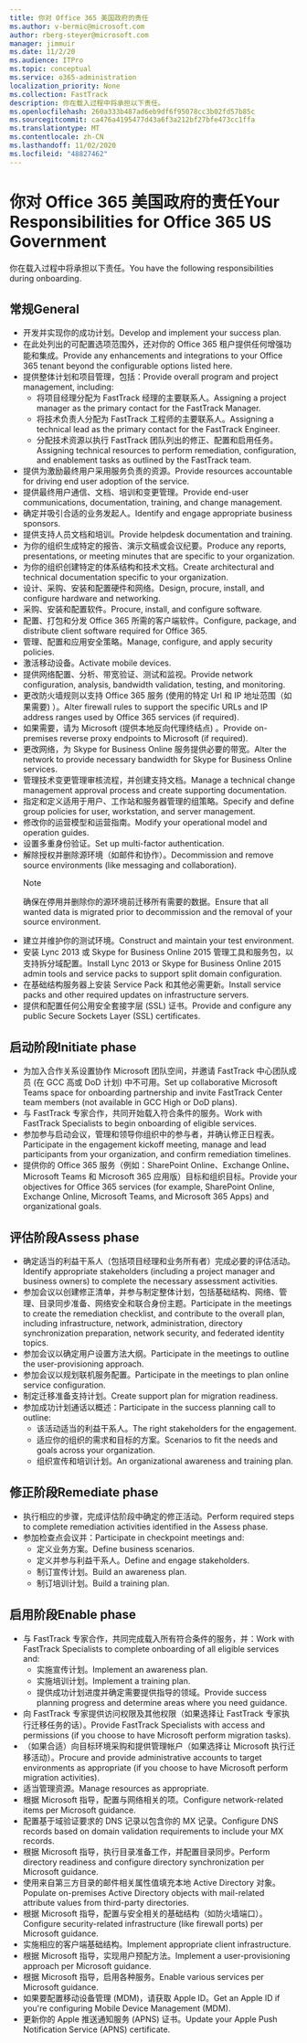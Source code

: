 ```yaml
---
title: 你对 Office 365 美国政府的责任
ms.author: v-bermic@microsoft.com
author: rberg-steyer@microsoft.com
manager: jimmuir
ms.date: 11/2/20
ms.audience: ITPro
ms.topic: conceptual
ms.service: o365-administration
localization_priority: None
ms.collection: FastTrack
description: 你在载入过程中将承担以下责任。
ms.openlocfilehash: 260a333b487ad6eb9df6f95078cc3b02fd57b85c
ms.sourcegitcommit: ca476a4195477d43a6f3a212bf27bfe473cc1ffa
ms.translationtype: MT
ms.contentlocale: zh-CN
ms.lasthandoff: 11/02/2020
ms.locfileid: "48827462"
---
```

# <a name="your-responsibilities-for-office-365-us-government"></a><span data-ttu-id="a453e-103">你对 Office 365 美国政府的责任</span><span class="sxs-lookup"><span data-stu-id="a453e-103">Your Responsibilities for Office 365 US Government</span></span>

<span data-ttu-id="a453e-104">你在载入过程中将承担以下责任。</span><span class="sxs-lookup"><span data-stu-id="a453e-104">You have the following responsibilities during onboarding.</span></span>
  
## <a name="general"></a><span data-ttu-id="a453e-105">常规</span><span class="sxs-lookup"><span data-stu-id="a453e-105">General</span></span>

- <span data-ttu-id="a453e-106">开发并实现你的成功计划。</span><span class="sxs-lookup"><span data-stu-id="a453e-106">Develop and implement your success plan.</span></span>   
- <span data-ttu-id="a453e-107">在此处列出的可配置选项范围外，还对你的 Office 365 租户提供任何增强功能和集成。</span><span class="sxs-lookup"><span data-stu-id="a453e-107">Provide any enhancements and integrations to your Office 365 tenant beyond the configurable options listed here.</span></span>    
- <span data-ttu-id="a453e-108">提供整体计划和项目管理，包括：</span><span class="sxs-lookup"><span data-stu-id="a453e-108">Provide overall program and project management, including:</span></span>     
  - <span data-ttu-id="a453e-109">将项目经理分配为 FastTrack 经理的主要联系人。</span><span class="sxs-lookup"><span data-stu-id="a453e-109">Assigning a project manager as the primary contact for the FastTrack Manager.</span></span>   
  - <span data-ttu-id="a453e-110">将技术负责人分配为 FastTrack 工程师的主要联系人。</span><span class="sxs-lookup"><span data-stu-id="a453e-110">Assigning a technical lead as the primary contact for the FastTrack Engineer.</span></span>  
  - <span data-ttu-id="a453e-111">分配技术资源以执行 FastTrack 团队列出的修正、配置和启用任务。</span><span class="sxs-lookup"><span data-stu-id="a453e-111">Assigning technical resources to perform remediation, configuration, and enablement tasks as outlined by the FastTrack team.</span></span>   
- <span data-ttu-id="a453e-112">提供为激励最终用户采用服务负责的资源。</span><span class="sxs-lookup"><span data-stu-id="a453e-112">Provide resources accountable for driving end user adoption of the service.</span></span>    
- <span data-ttu-id="a453e-113">提供最终用户通信、文档、培训和变更管理。</span><span class="sxs-lookup"><span data-stu-id="a453e-113">Provide end-user communications, documentation, training, and change management.</span></span>    
- <span data-ttu-id="a453e-114">确定并吸引合适的业务发起人。</span><span class="sxs-lookup"><span data-stu-id="a453e-114">Identify and engage appropriate business sponsors.</span></span>     
- <span data-ttu-id="a453e-115">提供支持人员文档和培训。</span><span class="sxs-lookup"><span data-stu-id="a453e-115">Provide helpdesk documentation and training.</span></span>     
- <span data-ttu-id="a453e-116">为你的组织生成特定的报告、演示文稿或会议纪要。</span><span class="sxs-lookup"><span data-stu-id="a453e-116">Produce any reports, presentations, or meeting minutes that are specific to your organization.</span></span>     
- <span data-ttu-id="a453e-117">为你的组织创建特定的体系结构和技术文档。</span><span class="sxs-lookup"><span data-stu-id="a453e-117">Create architectural and technical documentation specific to your organization.</span></span>     
- <span data-ttu-id="a453e-118">设计、采购、安装和配置硬件和网络。</span><span class="sxs-lookup"><span data-stu-id="a453e-118">Design, procure, install, and configure hardware and networking.</span></span>    
- <span data-ttu-id="a453e-119">采购、安装和配置软件。</span><span class="sxs-lookup"><span data-stu-id="a453e-119">Procure, install, and configure software.</span></span>     
- <span data-ttu-id="a453e-120">配置、打包和分发 Office 365 所需的客户端软件。</span><span class="sxs-lookup"><span data-stu-id="a453e-120">Configure, package, and distribute client software required for Office 365.</span></span>    
- <span data-ttu-id="a453e-121">管理、配置和应用安全策略。</span><span class="sxs-lookup"><span data-stu-id="a453e-121">Manage, configure, and apply security policies.</span></span>    
- <span data-ttu-id="a453e-122">激活移动设备。</span><span class="sxs-lookup"><span data-stu-id="a453e-122">Activate mobile devices.</span></span>    
- <span data-ttu-id="a453e-123">提供网络配置、分析、带宽验证、测试和监视。</span><span class="sxs-lookup"><span data-stu-id="a453e-123">Provide network configuration, analysis, bandwidth validation, testing, and monitoring.</span></span> 
- <span data-ttu-id="a453e-124">更改防火墙规则以支持 Office 365 服务 (使用的特定 Url 和 IP 地址范围（如果需要) ）。</span><span class="sxs-lookup"><span data-stu-id="a453e-124">Alter firewall rules to support the specific URLs and IP address ranges used by Office 365 services (if required).</span></span>
- <span data-ttu-id="a453e-125">如果需要，请为 Microsoft (提供本地反向代理终结点) 。</span><span class="sxs-lookup"><span data-stu-id="a453e-125">Provide on-premises reverse proxy endpoints to Microsoft (if required).</span></span>     
- <span data-ttu-id="a453e-126">更改网络，为 Skype for Business Online 服务提供必要的带宽。</span><span class="sxs-lookup"><span data-stu-id="a453e-126">Alter the network to provide necessary bandwidth for Skype for Business Online services.</span></span>   
- <span data-ttu-id="a453e-127">管理技术变更管理审核流程，并创建支持文档。</span><span class="sxs-lookup"><span data-stu-id="a453e-127">Manage a technical change management approval process and create supporting documentation.</span></span>    
- <span data-ttu-id="a453e-128">指定和定义适用于用户、工作站和服务器管理的组策略。</span><span class="sxs-lookup"><span data-stu-id="a453e-128">Specify and define group policies for user, workstation, and server management.</span></span>    
- <span data-ttu-id="a453e-129">修改你的运营模型和运营指南。</span><span class="sxs-lookup"><span data-stu-id="a453e-129">Modify your operational model and operation guides.</span></span>   
- <span data-ttu-id="a453e-130">设置多重身份验证。</span><span class="sxs-lookup"><span data-stu-id="a453e-130">Set up multi-factor authentication.</span></span>   
- <span data-ttu-id="a453e-131">解除授权并删除源环境（如邮件和协作）。</span><span class="sxs-lookup"><span data-stu-id="a453e-131">Decommission and remove source environments (like messaging and collaboration).</span></span> 
    > [!NOTE]
    > <span data-ttu-id="a453e-132">确保在停用并删除你的源环境前迁移所有需要的数据。</span><span class="sxs-lookup"><span data-stu-id="a453e-132">Ensure that all wanted data is migrated prior to decommission and the removal of your source environment.</span></span>   
- <span data-ttu-id="a453e-133">建立并维护你的测试环境。</span><span class="sxs-lookup"><span data-stu-id="a453e-133">Construct and maintain your test environment.</span></span>  
- <span data-ttu-id="a453e-134">安装 Lync 2013 或 Skype for Business Online 2015 管理工具和服务包，以支持拆分域配置。</span><span class="sxs-lookup"><span data-stu-id="a453e-134">Install Lync 2013 or Skype for Business Online 2015 admin tools and service packs to support split domain configuration.</span></span>    
- <span data-ttu-id="a453e-135">在基础结构服务器上安装 Service Pack 和其他必需更新。</span><span class="sxs-lookup"><span data-stu-id="a453e-135">Install service packs and other required updates on infrastructure servers.</span></span>     
- <span data-ttu-id="a453e-136">提供和配置任何公用安全套接字层 (SSL) 证书。</span><span class="sxs-lookup"><span data-stu-id="a453e-136">Provide and configure any public Secure Sockets Layer (SSL) certificates.</span></span> 
    
## <a name="initiate-phase"></a><span data-ttu-id="a453e-137">启动阶段</span><span class="sxs-lookup"><span data-stu-id="a453e-137">Initiate phase</span></span>

- <span data-ttu-id="a453e-138">为加入合作关系设置协作 Microsoft 团队空间，并邀请 FastTrack 中心团队成员 (在 GCC 高或 DoD 计划) 中不可用。</span><span class="sxs-lookup"><span data-stu-id="a453e-138">Set up collaborative Microsoft Teams space for onboarding partnership and invite FastTrack Center team members (not available in GCC High or DoD plans).</span></span>   
- <span data-ttu-id="a453e-139">与 FastTrack 专家合作，共同开始载入符合条件的服务。</span><span class="sxs-lookup"><span data-stu-id="a453e-139">Work with FastTrack Specialists to begin onboarding of eligible services.</span></span>    
- <span data-ttu-id="a453e-140">参加参与启动会议，管理和领导你组织中的参与者，并确认修正日程表。</span><span class="sxs-lookup"><span data-stu-id="a453e-140">Participate in the engagement kickoff meeting, manage and lead participants from your organization, and confirm remediation timelines.</span></span>    
- <span data-ttu-id="a453e-141">提供你的 Office 365 服务（例如：SharePoint Online、Exchange Online、Microsoft Teams 和 Microsoft 365 应用版）目标和组织目标。</span><span class="sxs-lookup"><span data-stu-id="a453e-141">Provide your objectives for Office 365 services (for example, SharePoint Online, Exchange Online, Microsoft Teams, and Microsoft 365 Apps) and organizational goals.</span></span>
    
## <a name="assess-phase"></a><span data-ttu-id="a453e-142">评估阶段</span><span class="sxs-lookup"><span data-stu-id="a453e-142">Assess phase</span></span>

- <span data-ttu-id="a453e-143">确定适当的利益干系人（包括项目经理和业务所有者）完成必要的评估活动。</span><span class="sxs-lookup"><span data-stu-id="a453e-143">Identify appropriate stakeholders (including a project manager and business owners) to complete the necessary assessment activities.</span></span>    
- <span data-ttu-id="a453e-144">参加会议以创建修正清单，并参与制定整体计划，包括基础结构、网络、管理、目录同步准备、网络安全和联合身份主题。</span><span class="sxs-lookup"><span data-stu-id="a453e-144">Participate in the meetings to create the remediation checklist, and contribute to the overall plan, including infrastructure, network, administration, directory synchronization preparation, network security, and federated identity topics.</span></span> 
- <span data-ttu-id="a453e-145">参加会议以确定用户设置方法大纲。</span><span class="sxs-lookup"><span data-stu-id="a453e-145">Participate in the meetings to outline the user-provisioning approach.</span></span>     
- <span data-ttu-id="a453e-146">参加会议以规划联机服务配置。</span><span class="sxs-lookup"><span data-stu-id="a453e-146">Participate in the meetings to plan online service configuration.</span></span>    
- <span data-ttu-id="a453e-147">制定迁移准备支持计划。</span><span class="sxs-lookup"><span data-stu-id="a453e-147">Create support plan for migration readiness.</span></span>    
- <span data-ttu-id="a453e-148">参加成功计划通话以概述：</span><span class="sxs-lookup"><span data-stu-id="a453e-148">Participate in the success planning call to outline:</span></span>   
  - <span data-ttu-id="a453e-149">该活动适当的利益干系人。</span><span class="sxs-lookup"><span data-stu-id="a453e-149">The right stakeholders for the engagement.</span></span>   
  - <span data-ttu-id="a453e-150">适应你的组织的需求和目标的方案。</span><span class="sxs-lookup"><span data-stu-id="a453e-150">Scenarios to fit the needs and goals across your organization.</span></span>   
  - <span data-ttu-id="a453e-151">组织宣传和培训计划。</span><span class="sxs-lookup"><span data-stu-id="a453e-151">An organizational awareness and training plan.</span></span>
    
## <a name="remediate-phase"></a><span data-ttu-id="a453e-152">修正阶段</span><span class="sxs-lookup"><span data-stu-id="a453e-152">Remediate phase</span></span>

- <span data-ttu-id="a453e-153">执行相应的步骤，完成评估阶段中确定的修正活动。</span><span class="sxs-lookup"><span data-stu-id="a453e-153">Perform required steps to complete remediation activities identified in the Assess phase.</span></span>  
- <span data-ttu-id="a453e-154">参加检查点会议并：</span><span class="sxs-lookup"><span data-stu-id="a453e-154">Participate in checkpoint meetings and:</span></span>   
  - <span data-ttu-id="a453e-155">定义业务方案。</span><span class="sxs-lookup"><span data-stu-id="a453e-155">Define business scenarios.</span></span>  
  - <span data-ttu-id="a453e-156">定义并参与利益干系人。</span><span class="sxs-lookup"><span data-stu-id="a453e-156">Define and engage stakeholders.</span></span>  
  - <span data-ttu-id="a453e-157">制订宣传计划。</span><span class="sxs-lookup"><span data-stu-id="a453e-157">Build an awareness plan.</span></span> 
  - <span data-ttu-id="a453e-158">制订培训计划。</span><span class="sxs-lookup"><span data-stu-id="a453e-158">Build a training plan.</span></span>
    
## <a name="enable-phase"></a><span data-ttu-id="a453e-159">启用阶段</span><span class="sxs-lookup"><span data-stu-id="a453e-159">Enable phase</span></span>

- <span data-ttu-id="a453e-160">与 FastTrack 专家合作，共同完成载入所有符合条件的服务，并：</span><span class="sxs-lookup"><span data-stu-id="a453e-160">Work with FastTrack Specialists to complete onboarding of all eligible services and:</span></span>  
  - <span data-ttu-id="a453e-161">实施宣传计划。</span><span class="sxs-lookup"><span data-stu-id="a453e-161">Implement an awareness plan.</span></span>   
  - <span data-ttu-id="a453e-162">实施培训计划。</span><span class="sxs-lookup"><span data-stu-id="a453e-162">Implement a training plan.</span></span>   
  - <span data-ttu-id="a453e-163">提供成功计划进度并确定需要提供指导的领域。</span><span class="sxs-lookup"><span data-stu-id="a453e-163">Provide success planning progress and determine areas where you need guidance.</span></span>  
- <span data-ttu-id="a453e-164">向 FastTrack 专家提供访问权限及其他权限（如果选择让 FastTrack 专家执行迁移任务的话）。</span><span class="sxs-lookup"><span data-stu-id="a453e-164">Provide FastTrack Specialists with access and permissions (if you choose to have Microsoft perform migration tasks).</span></span>   
- <span data-ttu-id="a453e-165">（如果合适）向目标环境采购和提供管理帐户（如果选择让 Microsoft 执行迁移活动）。</span><span class="sxs-lookup"><span data-stu-id="a453e-165">Procure and provide administrative accounts to target environments as appropriate (if you choose to have Microsoft perform migration activities).</span></span>    
- <span data-ttu-id="a453e-166">适当管理资源。</span><span class="sxs-lookup"><span data-stu-id="a453e-166">Manage resources as appropriate.</span></span>     
- <span data-ttu-id="a453e-167">根据 Microsoft 指导，配置与网络相关的项。</span><span class="sxs-lookup"><span data-stu-id="a453e-167">Configure network-related items per Microsoft guidance.</span></span>    
- <span data-ttu-id="a453e-168">配置基于域验证要求的 DNS 记录以包含你的 MX 记录。</span><span class="sxs-lookup"><span data-stu-id="a453e-168">Configure DNS records based on domain validation requirements to include your MX records.</span></span>    
- <span data-ttu-id="a453e-169">根据 Microsoft 指导，执行目录准备工作，并配置目录同步。</span><span class="sxs-lookup"><span data-stu-id="a453e-169">Perform directory readiness and configure directory synchronization per Microsoft guidance.</span></span>   
- <span data-ttu-id="a453e-170">使用来自第三方目录的邮件相关属性值填充本地 Active Directory 对象。</span><span class="sxs-lookup"><span data-stu-id="a453e-170">Populate on-premises Active Directory objects with mail-related attribute values from third-party directories.</span></span>    
- <span data-ttu-id="a453e-171">根据 Microsoft 指导，配置与安全相关的基础结构（如防火墙端口）。</span><span class="sxs-lookup"><span data-stu-id="a453e-171">Configure security-related infrastructure (like firewall ports) per Microsoft guidance.</span></span>    
- <span data-ttu-id="a453e-172">实施相应的客户端基础结构。</span><span class="sxs-lookup"><span data-stu-id="a453e-172">Implement appropriate client infrastructure.</span></span>   
- <span data-ttu-id="a453e-173">根据 Microsoft 指导，实现用户预配方法。</span><span class="sxs-lookup"><span data-stu-id="a453e-173">Implement a user-provisioning approach per Microsoft guidance.</span></span>    
- <span data-ttu-id="a453e-174">根据 Microsoft 指导，启用各种服务。</span><span class="sxs-lookup"><span data-stu-id="a453e-174">Enable various services per Microsoft guidance.</span></span>    
- <span data-ttu-id="a453e-175">如果要配置移动设备管理 (MDM)，请获取 Apple ID。</span><span class="sxs-lookup"><span data-stu-id="a453e-175">Get an Apple ID if you're configuring Mobile Device Management (MDM).</span></span>   
- <span data-ttu-id="a453e-176">更新你的 Apple 推送通知服务 (APNS) 证书。</span><span class="sxs-lookup"><span data-stu-id="a453e-176">Update your Apple Push Notification Service (APNS) certificate.</span></span>
  